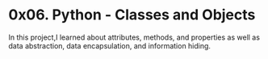 # 0x06. Python - Classes and Objects

In this project,I learned about attributes, methods, and properties as well as data abstraction, data encapsulation, and information hiding.